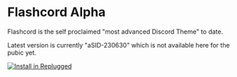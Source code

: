 # Flashcord Alpha

Flashcord is the self proclaimed "most advanced Discord Theme" to date.

Latest version is currently "aSID-230630" which is not available here for the pubic yet.


[![Install in Replugged](https://img.shields.io/badge/-Install%20in%20Replugged-blue?style=for-the-badge&logo=none)](https://replugged.dev/install?identifier=SiriusBYT/flashcord&source=github)
